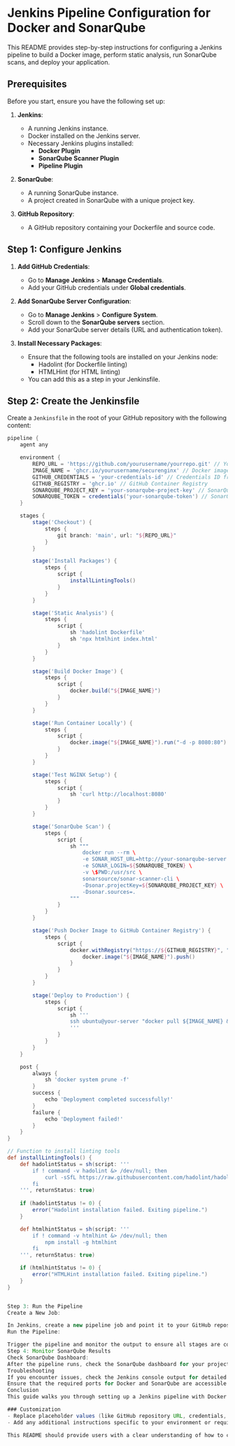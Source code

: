 # Jenkins Pipeline Configuration for Docker and SonarQube

This README provides step-by-step instructions for configuring a Jenkins pipeline to build a Docker image, perform static analysis, run SonarQube scans, and deploy your application. 

## Prerequisites

Before you start, ensure you have the following set up:

1. **Jenkins**:
   - A running Jenkins instance.
   - Docker installed on the Jenkins server.
   - Necessary Jenkins plugins installed:
     - **Docker Plugin**
     - **SonarQube Scanner Plugin**
     - **Pipeline Plugin**

2. **SonarQube**:
   - A running SonarQube instance.
   - A project created in SonarQube with a unique project key.

3. **GitHub Repository**:
   - A GitHub repository containing your Dockerfile and source code.

## Step 1: Configure Jenkins

1. **Add GitHub Credentials**:
   - Go to **Manage Jenkins** > **Manage Credentials**.
   - Add your GitHub credentials under **Global credentials**.

2. **Add SonarQube Server Configuration**:
   - Go to **Manage Jenkins** > **Configure System**.
   - Scroll down to the **SonarQube servers** section.
   - Add your SonarQube server details (URL and authentication token).

3. **Install Necessary Packages**:
   - Ensure that the following tools are installed on your Jenkins node:
     - Hadolint (for Dockerfile linting)
     - HTMLHint (for HTML linting)
   - You can add this as a step in your Jenkinsfile.

## Step 2: Create the Jenkinsfile

Create a `Jenkinsfile` in the root of your GitHub repository with the following content:

```groovy
pipeline {
    agent any

    environment {
        REPO_URL = 'https://github.com/yourusername/yourrepo.git' // Your Git repository URL
        IMAGE_NAME = 'ghcr.io/yourusername/securenginx' // Docker image name for GitHub Container Registry
        GITHUB_CREDENTIALS = 'your-credentials-id' // Credentials ID from Jenkins global vars
        GITHUB_REGISTRY = 'ghcr.io' // GitHub Container Registry
        SONARQUBE_PROJECT_KEY = 'your-sonarqube-project-key' // SonarQube Project Key
        SONARQUBE_TOKEN = credentials('your-sonarqube-token') // SonarQube Token stored in Jenkins
    }

    stages {
        stage('Checkout') {
            steps {
                git branch: 'main', url: "${REPO_URL}"
            }
        }

        stage('Install Packages') {
            steps {
                script {
                    installLintingTools()
                }
            }
        }

        stage('Static Analysis') {
            steps {
                script {
                    sh 'hadolint Dockerfile'
                    sh 'npx htmlhint index.html'
                }
            }
        }

        stage('Build Docker Image') {
            steps {
                script {
                    docker.build("${IMAGE_NAME}")
                }
            }
        }

        stage('Run Container Locally') {
            steps {
                script {
                    docker.image("${IMAGE_NAME}").run("-d -p 8080:80")
                }
            }
        }

        stage('Test NGINX Setup') {
            steps {
                script {
                    sh 'curl http://localhost:8080'
                }
            }
        }

        stage('SonarQube Scan') {
            steps {
                script {
                    sh """
                        docker run --rm \
                        -e SONAR_HOST_URL=http://your-sonarqube-server \
                        -e SONAR_LOGIN=${SONARQUBE_TOKEN} \
                        -v \$PWD:/usr/src \
                        sonarsource/sonar-scanner-cli \
                        -Dsonar.projectKey=${SONARQUBE_PROJECT_KEY} \
                        -Dsonar.sources=.
                    """
                }
            }
        }

        stage('Push Docker Image to GitHub Container Registry') {
            steps {
                script {
                    docker.withRegistry("https://${GITHUB_REGISTRY}", "${GITHUB_CREDENTIALS}") {
                        docker.image("${IMAGE_NAME}").push()
                    }
                }
            }
        }

        stage('Deploy to Production') {
            steps {
                script {
                    sh '''
                    ssh ubuntu@your-server "docker pull ${IMAGE_NAME} && docker stop nginx-container || true && docker rm nginx-container || true && docker run -d --name nginx-container -p 80:80 ${IMAGE_NAME}"
                    '''
                }
            }
        }
    }

    post {
        always {
            sh 'docker system prune -f'
        }
        success {
            echo 'Deployment completed successfully!'
        }
        failure {
            echo 'Deployment failed!'
        }
    }
}

// Function to install linting tools
def installLintingTools() {
    def hadolintStatus = sh(script: '''
        if ! command -v hadolint &> /dev/null; then
            curl -sSfL https://raw.githubusercontent.com/hadolint/hadolint/master/install.sh | sh -s -- -b /usr/local/bin
        fi
    ''', returnStatus: true)
    
    if (hadolintStatus != 0) {
        error("Hadolint installation failed. Exiting pipeline.")
    }

    def htmlhintStatus = sh(script: '''
        if ! command -v htmlhint &> /dev/null; then
            npm install -g htmlhint
        fi
    ''', returnStatus: true)

    if (htmlhintStatus != 0) {
        error("HTMLHint installation failed. Exiting pipeline.")
    }
}


Step 3: Run the Pipeline
Create a New Job:

In Jenkins, create a new pipeline job and point it to your GitHub repository.
Run the Pipeline:

Trigger the pipeline and monitor the output to ensure all stages are completed successfully.
Step 4: Monitor SonarQube Results
Check SonarQube Dashboard:
After the pipeline runs, check the SonarQube dashboard for your project to view the analysis results.
Troubleshooting
If you encounter issues, check the Jenkins console output for detailed error messages.
Ensure that the required ports for Docker and SonarQube are accessible.
Conclusion
This guide walks you through setting up a Jenkins pipeline with Docker and SonarQube for your project. Feel free to customize the stages and configurations as per your project requirements.

### Customization
- Replace placeholder values (like GitHub repository URL, credentials, server details) with your actual project details.
- Add any additional instructions specific to your environment or requirements.

This README should provide users with a clear understanding of how to configure and run the pipeline. Let me know if you need further modifications!
